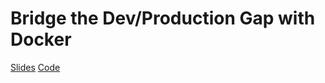 # Bridge the Dev/Production Gap with Docker

[Slides](http://www.slideshare.net/JohnOerter/bridge-the-devproduction-gap-with-docker)
[Code](https://github.com/joerter/docker-chat)
